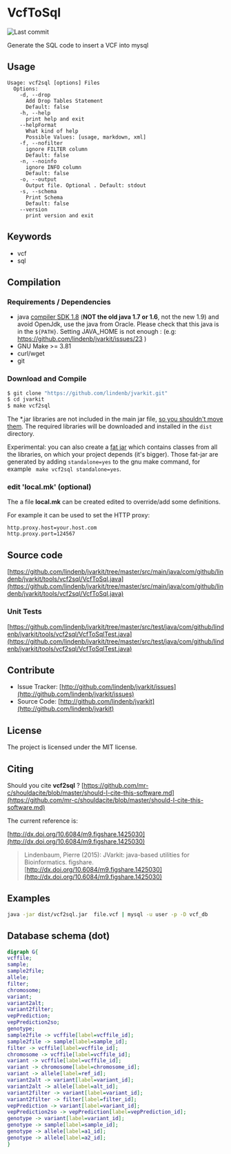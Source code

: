 # VcfToSql

![Last commit](https://img.shields.io/github/last-commit/lindenb/jvarkit.png)

Generate the SQL code to insert a VCF into mysql


## Usage

```
Usage: vcf2sql [options] Files
  Options:
    -d, --drop
      Add Drop Tables Statement
      Default: false
    -h, --help
      print help and exit
    --helpFormat
      What kind of help
      Possible Values: [usage, markdown, xml]
    -f, --nofilter
      ignore FILTER column
      Default: false
    -n, --noinfo
      ignore INFO column
      Default: false
    -o, --output
      Output file. Optional . Default: stdout
    -s, --schema
      Print Schema
      Default: false
    --version
      print version and exit

```


## Keywords

 * vcf
 * sql


## Compilation

### Requirements / Dependencies

* java [compiler SDK 1.8](http://www.oracle.com/technetwork/java/index.html) (**NOT the old java 1.7 or 1.6**, not the new 1.9) and avoid OpenJdk, use the java from Oracle. Please check that this java is in the `${PATH}`. Setting JAVA_HOME is not enough : (e.g: https://github.com/lindenb/jvarkit/issues/23 )
* GNU Make >= 3.81
* curl/wget
* git


### Download and Compile

```bash
$ git clone "https://github.com/lindenb/jvarkit.git"
$ cd jvarkit
$ make vcf2sql
```

The *.jar libraries are not included in the main jar file, [so you shouldn't move them](https://github.com/lindenb/jvarkit/issues/15#issuecomment-140099011 ).
The required libraries will be downloaded and installed in the `dist` directory.

Experimental: you can also create a [fat jar](https://stackoverflow.com/questions/19150811/) which contains classes from all the libraries, on which your project depends (it's bigger). Those fat-jar are generated by adding `standalone=yes` to the gnu make command, for example ` make vcf2sql standalone=yes`.

### edit 'local.mk' (optional)

The a file **local.mk** can be created edited to override/add some definitions.

For example it can be used to set the HTTP proxy:

```
http.proxy.host=your.host.com
http.proxy.port=124567
```
## Source code 

[https://github.com/lindenb/jvarkit/tree/master/src/main/java/com/github/lindenb/jvarkit/tools/vcf2sql/VcfToSql.java](https://github.com/lindenb/jvarkit/tree/master/src/main/java/com/github/lindenb/jvarkit/tools/vcf2sql/VcfToSql.java)

### Unit Tests

[https://github.com/lindenb/jvarkit/tree/master/src/test/java/com/github/lindenb/jvarkit/tools/vcf2sql/VcfToSqlTest.java](https://github.com/lindenb/jvarkit/tree/master/src/test/java/com/github/lindenb/jvarkit/tools/vcf2sql/VcfToSqlTest.java)


## Contribute

- Issue Tracker: [http://github.com/lindenb/jvarkit/issues](http://github.com/lindenb/jvarkit/issues)
- Source Code: [http://github.com/lindenb/jvarkit](http://github.com/lindenb/jvarkit)

## License

The project is licensed under the MIT license.

## Citing

Should you cite **vcf2sql** ? [https://github.com/mr-c/shouldacite/blob/master/should-I-cite-this-software.md](https://github.com/mr-c/shouldacite/blob/master/should-I-cite-this-software.md)

The current reference is:

[http://dx.doi.org/10.6084/m9.figshare.1425030](http://dx.doi.org/10.6084/m9.figshare.1425030)

> Lindenbaum, Pierre (2015): JVarkit: java-based utilities for Bioinformatics. figshare.
> [http://dx.doi.org/10.6084/m9.figshare.1425030](http://dx.doi.org/10.6084/m9.figshare.1425030)


## Examples

```bash
java -jar dist/vcf2sql.jar  file.vcf | mysql -u user -p -D vcf_db 
```
## Database schema (dot)

```dot
digraph G{
vcffile;
sample;
sample2file;
allele;
filter;
chromosome;
variant;
variant2alt;
variant2filter;
vepPrediction;
vepPrediction2so;
genotype;
sample2file -> vcffile[label=vcffile_id];
sample2file -> sample[label=sample_id];
filter -> vcffile[label=vcffile_id];
chromosome -> vcffile[label=vcffile_id];
variant -> vcffile[label=vcffile_id];
variant -> chromosome[label=chromosome_id];
variant -> allele[label=ref_id];
variant2alt -> variant[label=variant_id];
variant2alt -> allele[label=alt_id];
variant2filter -> variant[label=variant_id];
variant2filter -> filter[label=filter_id];
vepPrediction -> variant[label=variant_id];
vepPrediction2so -> vepPrediction[label=vepPrediction_id];
genotype -> variant[label=variant_id];
genotype -> sample[label=sample_id];
genotype -> allele[label=a1_id];
genotype -> allele[label=a2_id];
}

```


